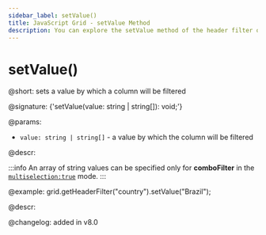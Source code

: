 ```yaml
---
sidebar_label: setValue()
title: JavaScript Grid - setValue Method 
description: You can explore the setValue method of the header filter of Grid in the documentation of the DHTMLX JavaScript UI library. Browse developer guides and API reference, try out code examples and live demos, and download a free 30-day evaluation version of DHTMLX Suite 7.
---
```


# setValue()

@short: sets a value by which a column will be filtered

@signature: {'setValue(value: string | string[]): void;'}

@params:
- `value: string | string[]` - a value by which the column will be filtered

@descr:

:::info
An array of string values can be specified only for **comboFilter** in the [`multiselection:true`](grid/configuration.md#headerfooter-filters) mode.
:::

@example:
grid.getHeaderFilter("country").setValue("Brazil");

@descr:

@changelog:
added in v8.0